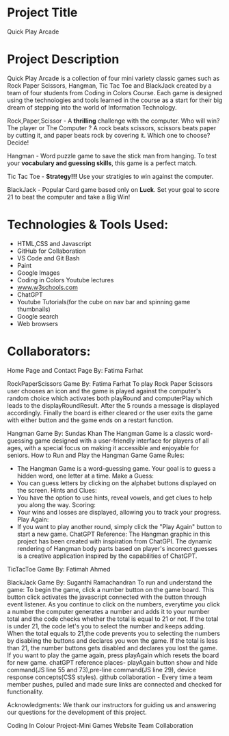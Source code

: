 # Project Title
Quick Play Arcade

# Project Description
Quick Play Arcade is a collection of four mini variety classic games such as Rock Paper Scissors, Hangman, Tic Tac Toe and BlackJack created by 
a team of four students from Coding in Colors Course. Each game is designed using the technologies and tools learned in the course as a
start for their big dream of stepping into the world of Information Technology.

Rock,Paper,Scissor - A **thrilling** challenge with the computer. Who will win? The player or The Computer ? A rock beats scissors, scissors beats
paper by cutting it, and paper beats rock by covering it. Which one to choose? Decide!

Hangman - Word puzzle game to save the stick man from hanging. To test your **vocabulary and guessing skills**, this game is a perfect match. 

Tic Tac Toe - **Strategy!!!** Use your stratigies to win against the computer. 

BlackJack - Popular Card game based only on **Luck**. Set your goal to score 21 to beat the computer and take a Big Win!

# Technologies & Tools Used:
- HTML,CSS and Javascript 
- GitHub for Collaboration
- VS Code and Git Bash
- Paint
- Google Images
- Coding in Colors Youtube lectures
- www.w3schools.com 
- ChatGPT
- Youtube Tutorials(for the cube on nav bar and spinning game thumbnails)
- Google search
- Web browsers


# Collaborators:
Home Page and Contact Page By: Fatima Farhat

RockPaperScissors Game By: Fatima Farhat
To play Rock Paper Scissors user chooses an icon and the game is played against the computer's
random choice which activates both playRound and computerPlay which leads to the displayRoundResult. After the 5 rounds a message is displayed accordingly. Finally the board is either cleared or the user exits the game with either button and the game ends on a restart function.

Hangman Game By: Sundas Khan
The Hangman Game is a classic word-guessing game designed with a user-friendly interface for players of all ages, with a special focus on making it accessible and enjoyable for seniors. 
How to Run and Play the Hangman Game
Game Rules:
   - The Hangman Game is a word-guessing game. Your goal is to guess a hidden word, one letter at a time.
Make a Guess:
   - You can guess letters by clicking on the alphabet buttons displayed on the screen.
Hints and Clues:
   - You have the option to use hints, reveal vowels, and get clues to help you along the way.
Scoring:
   - Your wins and losses are displayed, allowing you to track your progress.
 Play Again:
   - If you want to play another round, simply click the "Play Again" button to start a new game.
ChatGPT Reference:
The Hangman graphic in this project has been created with inspiration from ChatGPI. The dynamic rendering of Hangman body parts based on player's incorrect guesses is a creative application inspired by the capabilities of ChatGPT.



TicTacToe Game By: Fatimah Ahmed

BlackJack Game By: Suganthi Ramachandran
To run and understand the game: 
To begin the game, click a number button on the game board. This button click activates the javascript connected with the button through event listener. As you continue to click on the numbers, everytime you click a number the computer generates a number and adds it to your number total and the code checks whether the total is equal to 21 or not. If the total is under 21, the code let's you to select the number and keeps adding. When the total equals to 21,the code prevents you to selecting the numbers by disabling the buttons and declares you won the game. If the total is less than 21, 
the number buttons gets disabled and declares you lost the game. If you want to play the game again, press playAgain which resets the board for new game. 
chatGPT reference places- playAgain button show and hide command(JS line 55 and 73),pre-line command(JS line 29), device response concepts(CSS styles).
github collaboration - Every time a team member pushes, pulled and made sure links are connected and checked for functionality. 

Acknowledgments:
We thank our instructors for guiding us and answering our questions for the development of this project. 


Coding In Colour Project-Mini Games Website Team Collaboration









